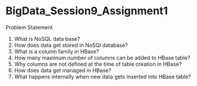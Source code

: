 # BigData_Session9_Assignment1

Problem Statement
1. What is NoSQL data base?
2. How does data get stored in NoSQl database?
3. What is a column family in HBase?
4. How many maximum number of columns can be added to HBase table?
5. Why columns are not defined at the time of table creation in HBase?
6. How does data get managed in HBase?
7. What happens internally when new data gets inserted into HBase table?